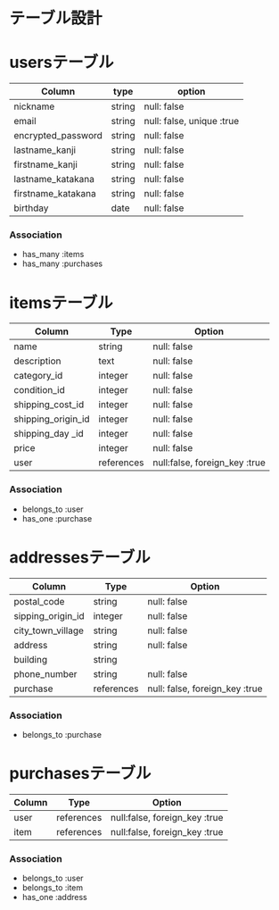 # テーブル設計

# usersテーブル

| Column             | type          | option
| ------------------ | ------------- | ------------------------- |
| nickname           | string        | null: false               |
| email              | string        | null: false, unique :true |
| encrypted_password | string        | null: false               |
| lastname_kanji     | string        | null: false               |
| firstname_kanji    | string        | null: false               |
| lastname_katakana  | string        | null: false               |
| firstname_katakana | string        | null: false               |
| birthday           | date          | null: false               |


### Association

- has_many :items
- has_many :purchases


# itemsテーブル

| Column             | Type          | Option                        |
| ------------------ | ------------- | ----------------------------- |
| name               | string        | null: false                   |
| description        | text          | null: false                   |
| category_id        | integer       | null: false                   |
| condition_id       | integer       | null: false                   |
| shipping_cost_id   | integer       | null: false                   |
| shipping_origin_id | integer       | null: false                   |
| shipping_day _id   | integer       | null: false                   |
| price              | integer       | null: false                   |
| user               | references    | null:false, foreign_key :true |

### Association

- belongs_to :user
- has_one :purchase


# addressesテーブル

| Column            | Type    | Option                            |
| ----------------- | ------- | --------------------------------- |
| postal_code       | string  | null: false                       |
| sipping_origin_id | integer | null: false                       |
| city_town_village | string  | null: false                       |
| address           | string  | null: false                       |
| building          | string  |                                   |
| phone_number      | string  | null: false                       |
| purchase          | references | null: false, foreign_key :true |

### Association

- belongs_to :purchase


# purchasesテーブル

| Column  | Type       | Option                        |
|-------- | ---------- | ----------------------------- |
| user    | references | null:false, foreign_key :true |
| item    | references | null:false, foreign_key :true |

### Association

- belongs_to :user
- belongs_to :item
- has_one :address